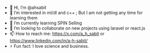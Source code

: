- 👋 Hi, I’m @ahsabit
- 👀 I’m interested in ml/dl and c++ ; But I am not getting any time for learning them
- 🌱 I’m currently learning SPIN Selling
- 💞️ I’m looking to collaborate on new projects using laravel or react.js
- 📫 How to reach me: https://x.com/a_h_sabit or https://www.linkedin.com/in/a-h-sabit/
- ⚡ Fun fact: I love science and business.

<!---
ahsabit/ahsabit is a ✨ special ✨ repository because its `README.md` (this file) appears on your GitHub profile.
You can click the Preview link to take a look at your changes.
--->
